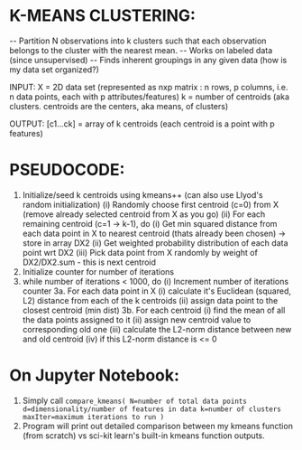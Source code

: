 # K-MEANS CLUSTERING:
-- Partition N observations into k clusters such that each observation belongs to the cluster with the nearest mean. 
-- Works on labeled data (since unsupervised)
-- Finds inherent groupings in any given data (how is my data set organized?)

INPUT:
X = 2D data set (represented as nxp matrix : n rows, p columns, i.e. n data points, each with p attributes/features)
k = number of centroids (aka clusters. centroids are the centers, aka means, of clusters)

OUTPUT:
[c1...ck] = array of k centroids (each centroid is a point with p features)

# PSEUDOCODE:
1. Initialize/seed k centroids using kmeans++ (can also use Llyod's random initialization)
   (i) Randomly choose first centroid (c=0) from X (remove already selected centroid from X as you go)
  (ii) For each remaining centroid (c=1 -> k-1), do
       (i) Get min squared distance from each data point in X to nearest centroid (thats already been chosen) -> store in array DX2
      (ii) Get weighted probability distribution of each data point wrt DX2
     (iii) Pick data point from X randomly by weight of DX2/DX2.sum - this is next centroid
2. Initialize counter for number of iterations
3. while number of iterations < 1000, do
    (i) Increment number of iterations counter
    3a. For each data point in X
        (i) calculate it's Euclidean (squared, L2) distance from each of the k centroids 
       (ii) assign data point to the closest centroid (min dist)
    3b. For each centroid
       (i) find the mean of all the data points assigned to it
      (ii) assign new centroid value to corresponding old one
      (iii) calculate the L2-norm distance between new and old centroid
      (iv)  if this L2-norm distance is <= 0
      
 # On Jupyter Notebook:
 1. Simply call 
 `compare_kmeans( N=number of total data points
                  d=dimensionality/number of features in data
                  k=number of clusters
                  maxIter=maximum iterations to run
                )`
2. Program will print out detailed comparison between my kmeans function (from scratch) vs sci-kit learn's built-in kmeans function outputs.

